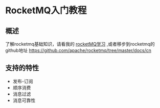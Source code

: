 # RocketMQ入门教程

## 概述

了解rocketmq基础知识，请看我的 [rocketMQ学习](../notes/rocketMQ.md)
,或者移步到rocketmq的github地址 https://github.com/apache/rocketmq/tree/master/docs/cn

## 支持的特性

- 发布-订阅
- 顺序消费
- 消息过滤
- 消息可靠性
    